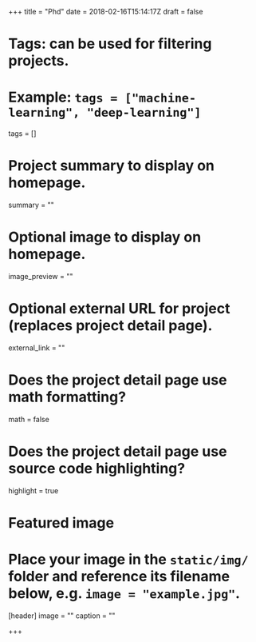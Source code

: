 +++
  title = "Phd"
  date = 2018-02-16T15:14:17Z
  draft = false
  
  # Tags: can be used for filtering projects.
  # Example: `tags = ["machine-learning", "deep-learning"]`
  tags = []
  
  # Project summary to display on homepage.
  summary = ""
  
  # Optional image to display on homepage.
  image_preview = ""
  
  # Optional external URL for project (replaces project detail page).
  external_link = ""
  
  # Does the project detail page use math formatting?
  math = false
  
  # Does the project detail page use source code highlighting?
  highlight = true
  
  # Featured image
  # Place your image in the `static/img/` folder and reference its filename below, e.g. `image = "example.jpg"`.
  [header]
  image = ""
  caption = ""
  
  +++
